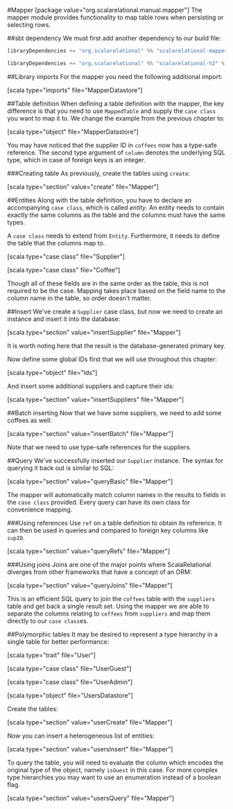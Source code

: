 #Mapper
[package value="org.scalarelational.manual.mapper"]
The mapper module provides functionality to map table rows when persisting or selecting rows.

##sbt dependency
We must first add another dependency to our build file:

```scala
libraryDependencies += "org.scalarelational" %% "scalarelational-mapper" % "%version%"

libraryDependencies += "org.scalarelational" %% "scalarelational-h2" % "%version%"
```

##Library imports
For the mapper you need the following additional import:

[scala type="imports" file="MapperDatastore"]

##Table definition
When defining a table definition with the mapper, the key difference is that you need to use `MappedTable`  and supply the `case class` you want to map it to. We change the example from the previous chapter to:

[scala type="object" file="MapperDatastore"]

You may have noticed that the supplier ID in `coffees` now has a type-safe reference. The second type argument of `column` denotes the underlying SQL type, which in case of foreign keys is an integer.

###Creating table
As previously, create the tables using `create`:

[scala type="section" value="create" file="Mapper"]

##Entities
Along with the table definition, you have to declare an accompanying `case class`, which is called *entity*. An entity needs to contain exactly the same columns as the table and the columns must have the same types.

A `case class` needs to extend from `Entity`. Furthermore, it needs to define the table that the columns map to.

[scala type="case class" file="Supplier"]

[scala type="case class" file="Coffee"]

Though all of these fields are in the same order as the table, this is not required to be the case. Mapping takes place based on the field name to the column name in the table, so order doesn't matter.

##Insert
We've create a `Supplier` case class, but now we need to create an instance and insert it into the database:

[scala type="section" value="insertSupplier" file="Mapper"]

It is worth noting here that the result is the database-generated primary key.

Now define some global IDs first that we will use throughout this chapter:

[scala type="object" file="Ids"]

And insert some additional suppliers and capture their ids:

[scala type="section" value="insertSuppliers" file="Mapper"]

##Batch inserting
Now that we have some suppliers, we need to add some coffees as well:

[scala type="section" value="insertBatch" file="Mapper"]

Note that we need to use type-safe references for the suppliers.

##Query
We've successfully inserted our `Supplier` instance. The syntax for querying it back out is similar to SQL:

[scala type="section" value="queryBasic" file="Mapper"]

The mapper will automatically match column names in the results to fields in the `case class` provided. Every query can have its own class for convenience mapping.

###Using references
Use `ref` on a table definition to obtain its reference. It can then be used in queries and compared to foreign key columns like `supID`.

[scala type="section" value="queryRefs" file="Mapper"]

###Using joins
Joins are one of the major points where ScalaRelational diverges from other frameworks that have a concept of an ORM:

[scala type="section" value="queryJoins" file="Mapper"]

This is an efficient SQL query to join the `coffees` table with the `suppliers` table and get back a single result set. Using the mapper we are able to separate the columns relating to `coffees` from `suppliers` and map them directly to our `case class`es.

##Polymorphic tables
It may be desired to represent a type hierarchy in a single table for better performance:

[scala type="trait" file="User"]

[scala type="case class" file="UserGuest"]

[scala type="case class" file="UserAdmin"]

[scala type="object" file="UsersDatastore"]

Create the tables:

[scala type="section" value="userCreate" file="Mapper"]

Now you can insert a heterogeneous list of entities:

[scala type="section" value="usersInsert" file="Mapper"]

To query the table, you will need to evaluate the column which encodes the original type of the object, namely `isGuest` in this case. For more complex type hierarchies you may want to use an enumeration instead of a boolean flag.

[scala type="section" value="usersQuery" file="Mapper"]
